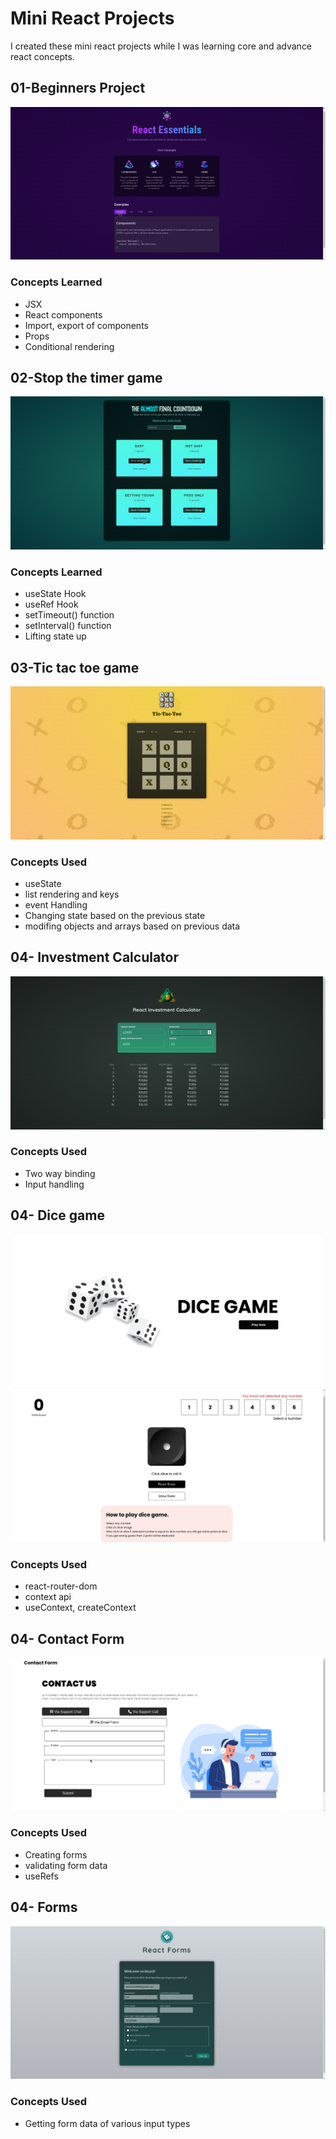 
# Mini React Projects

I created these mini react projects while I was learning core and advance react concepts.

    
 
## 01-Beginners Project

![Beginners project screenshot](Screenshots/01.png)


### Concepts Learned

- JSX
- React components
- Import, export of components
- Props
- Conditional rendering




## 02-Stop the timer game

![Stop the timer game Screenshot](Screenshots/02.png)


### Concepts Learned

- useState Hook
- useRef Hook
- setTimeout() function
- setInterval() function
- Lifting state up


## 03-Tic tac toe game

![Tic tac toe game Screenshot](Screenshots/03.png)


### Concepts Used

- useState
- list rendering and keys
- event Handling
- Changing state based on the previous state
- modifing objects and arrays based on previous data

## 04- Investment Calculator

![Investment calculator app Screenshot](Screenshots/04.png)


### Concepts Used

- Two way binding
- Input handling


## 04- Dice game

![Dice game Screenshot](Screenshots/05-1.png)
![Dice game Screenshot](Screenshots/05-2.png)


### Concepts Used

- react-router-dom
- context api
- useContext, createContext

## 04- Contact Form

![Contact Screenshot](Screenshots/06.png)


### Concepts Used

- Creating forms
- validating form data
- useRefs

## 04- Forms

![Forms Screenshot](Screenshots/Forms.png)


### Concepts Used

- Getting form data of various input types










